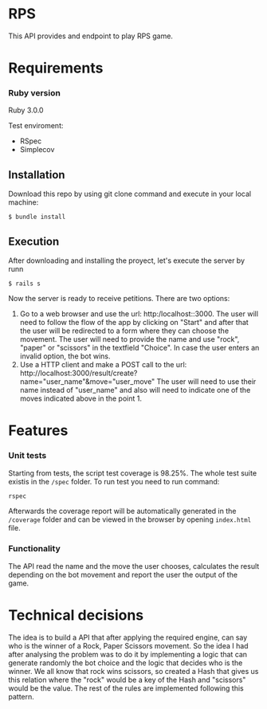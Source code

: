 # RPS

This API provides and endpoint to play RPS game.
# Requirements

### Ruby version
Ruby 3.0.0

Test enviroment:
* RSpec
* Simplecov

## Installation

Download this repo by using git clone command and execute in your local machine:

    $ bundle install

## Execution
After downloading and installing the proyect, let's execute the server by runn

    $ rails s
    
Now the server is ready to receive petitions. There are two options:

1. Go to a web browser and use the url: http:/localhost::3000. The user will need to follow the flow of the app by clicking on "Start" and after that the user will be redirected to a form where they can choose the movement. The user will need to provide the name and use "rock", "paper" or "scissors" in the textfield "Choice". In case the user enters an invalid option, the bot wins.
2. Use a HTTP client and make a POST call to the url: http://localhost:3000/result/create?name="user_name"&move="user_move"
The user will need to use their name instead of "user_name" and also will need to indicate one of the moves indicated above in the point 1. 

# Features

### Unit tests
Starting from tests, the script test coverage is 98.25%. The whole test suite existis in the `/spec` folder. To run test you need to run command:
```bash
rspec
```
Afterwards the coverage report will be automatically generated in the `/coverage` folder and can be viewed in the browser by opening `index.html` file.

### Functionality
The API read the name and the move the user chooses, calculates the result depending on the bot movement and report the user the output of the game. 


# Technical decisions

The idea is to build a API that after applying the required engine, can say who is the winner of a Rock, Paper Scissors movement. So the idea I had after analysing the problem was to do it by implementing a logic that can generate randomly the bot choice and the logic that decides who is the winner. We all know that rock wins scissors, so created a Hash that gives us this relation where the "rock" would be a key of the Hash and "scissors" would be the value. The rest of the rules are implemented following this pattern.






